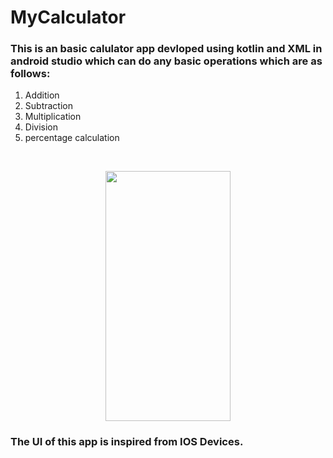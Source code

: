 # MyCalculator
### This is an basic calulator app devloped using kotlin and XML in android studio which can do any basic operations which are as follows:
 
1) Addition
2) Subtraction
3) Multiplication
4) Division
5) percentage calculation

<br>
<p align="center">
<img src="https://user-images.githubusercontent.com/64781854/101809609-c2ab9280-3b3d-11eb-9b08-4440dcc1d34d.png" width="200" height="400">
 </p>
 
 ### The UI of this app is inspired from IOS Devices.

